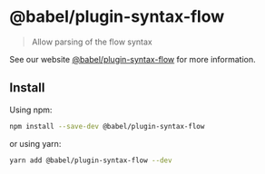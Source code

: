 # @babel/plugin-syntax-flow

> Allow parsing of the flow syntax

See our website [@babel/plugin-syntax-flow](https://babeljs.io/docs/en/babel-plugin-syntax-flow) for more information.

## Install

Using npm:

```sh
npm install --save-dev @babel/plugin-syntax-flow
```

or using yarn:

```sh
yarn add @babel/plugin-syntax-flow --dev
```
